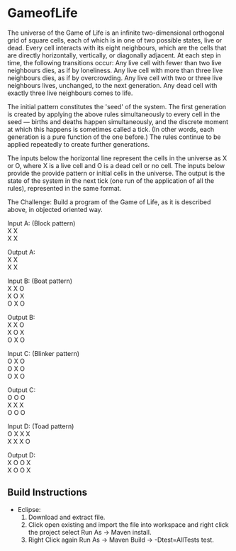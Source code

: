 # GameofLife

The universe of the Game of Life is an infinite two-dimensional orthogonal grid of square cells, each of which is in one of two possible states, live or dead. Every cell interacts with its eight neighbours, which are the cells that are directly horizontally, vertically, or diagonally adjacent. At each step in time, the following transitions occur:
Any live cell with fewer than two live neighbours dies, as if by loneliness.
Any live cell with more than three live neighbours dies, as if by overcrowding.
Any live cell with two or three live neighbours lives, unchanged, to the next generation.
Any dead cell with exactly three live neighbours comes to life.


The initial pattern constitutes the 'seed' of the system. The first generation is created by applying the above rules simultaneously to every cell in the seed — births and deaths happen simultaneously, and the discrete moment at which this happens is sometimes called a tick. (In other words, each generation is a pure function of the one before.) The rules continue to be applied repeatedly to create further generations.

The inputs below the horizontal line represent the cells in the universe as X or O, where X is a live cell and O is a dead cell or no cell. The inputs below provide the provide pattern or initial cells in the universe. The output is the state of the system in the next tick (one run of the application of all the rules), represented in the same format.

The Challenge:
Build a program of the Game of Life, as it is described above, in objected oriented way.

Input A:
(Block pattern)  
  X X  
  X X  

Output A:  
  X X  
  X X  
 
Input B:
(Boat pattern)  
  X X O  
  X O X  
  O X O  
 
Output B:  
  X X O  
  X O X  
  O X O  

Input C:
(Blinker pattern)  
 	O X O  
 	O X O  
 	O X O  
 
Output C:  
 	O O O  
 	X X X  
 	O O O  

Input D:
(Toad pattern)  
  O X X X  
  X X X O  
 
Output D:  
  X O O X  
  X O O X  


## Build Instructions

* Eclipse:  
  1) Download and extract file.  
  2) Click open existing and import the file into workspace and right click the project select Run As -> Maven install.  
  3) Right Click again Run As -> Maven Build -> -Dtest=AllTests test. 
  

